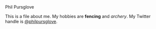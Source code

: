 Phil Pursglove  
  
This is a file about me. My hobbies are **fencing** and *archery*. My Twitter handle is [@philpursglove](http://twitter.com/philpursglove).